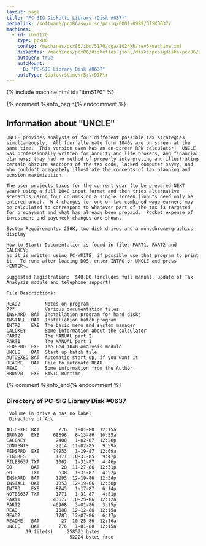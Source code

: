 ```yaml
---
layout: page
title: "PC-SIG Diskette Library (Disk #637)"
permalink: /software/pcx86/sw/misc/pcsig/0001-0999/DISK0637/
machines:
  - id: ibm5170
    type: pcx86
    config: /machines/pcx86/ibm/5170/cga/1024kb/rev3/machine.xml
    diskettes: /machines/pcx86/diskettes.json,/disks/pcsigdisks/pcx86/diskettes.json
    autoGen: true
    autoMount:
      B: "PC-SIG Library Disk #0637"
    autoType: $date\r$time\rB:\rDIR\r
---
```


{% include machine.html id="ibm5170" %}

{% comment %}info_begin{% endcomment %}

## Information about "UNCLE"

    UNCLE provides analysis of four different possible tax strategies
    simultaneously.  All four alternate form 1040s are on screen at the
    same time.  This version even has an on-screen RPN calculator!  UNCLE
    was professionally written for annuity and life brokers, and financial
    planners; they had no method of properly interpreting and illustrating
    certain obscure sections of the tax code, lacked computer savvy, and
    who couldn't adequately illustrate the concepts of tax planning and
    pension maximization.
    
    The user projects taxes for the current year (to be prepared NEXT
    year) using a full 1040 input format and then tries alternative
    scenarios using four columns on a single screen (inputs need only be
    entered once).  W-4 changes for one or two combined wage earners may
    be calculated to correspond to whatever part of the tax is targeted
    for prepayment and what has already been prepaid.  Pocket expense of
    investment and paycheck changes are shown.
    
    System Requirements: 256K, two disk drives and a monochrome/graphics
    display
    
    How to Start: Documentation is found in files PART1, PART2 and CALCKEY;
    as it is written using PC-WRITE, if possible use that program to print
    it.  To run: after loading DOS, enter INTRO or UNCLE and press <ENTER>.
    
    Suggested Registration:  $40.00 (includes full manual, update of Tax
    Analysis module and telephone support)
    
    File Descriptions:
    
    READ2         Notes on program
    ???           Various documentation files
    INSHARD  BAT  Installation program for hard disks
    INSTALL  BAT  Installation batch program
    INTRO    EXE  The basic menu and system manager
    CALCKEY       Some information about the calculator
    PART2         The MANUAL part 2
    PART1         The MANUAL part 1
    FEDSPRD  EXE  The Fed 1040 analysis module
    UNCLE    BAT  Start up batch file
    AUTOEXEC BAT  Automatic start up, if you want it
    README   BAT  File to automate READ
    READ          Some information from the Author.
    BRUN20   EXE  BASIC Runtime
{% comment %}info_end{% endcomment %}


### Directory of PC-SIG Library Disk #0637

     Volume in drive A has no label
     Directory of A:\

    AUTOEXEC BAT       276   1-01-80  12:15a
    BRUN20   EXE     68396   6-13-86  10:55a
    CALCKEY           2400   1-02-87  12:28p
    CONTENTS          2214  11-02-85   9:59a
    FEDSPRD  EXE     74953   1-19-87  12:09a
    FIGURES           1871  10-31-85   9:47p
    FILES637 TXT      1062   1-31-87   4:46p
    GO       BAT        28  11-27-86  12:31p
    GO       TXT       638   1-31-87   4:52p
    INSHARD  BAT      1295  12-19-86  12:54p
    INSTALL  BAT      1053  12-19-86  12:38p
    INTRO    EXE      8745   1-17-87   6:14p
    NOTES637 TXT      1771   1-31-87   4:51p
    PART1            43677  10-25-86  12:12a
    PART2            46968   3-01-86   3:15p
    READ              1088  12-12-86  12:15a
    READ2             1783  12-07-86   6:17p
    README   BAT        27  10-25-86  12:16a
    UNCLE    BAT       276   1-01-80  12:15a
           19 file(s)     258521 bytes
                           52224 bytes free
